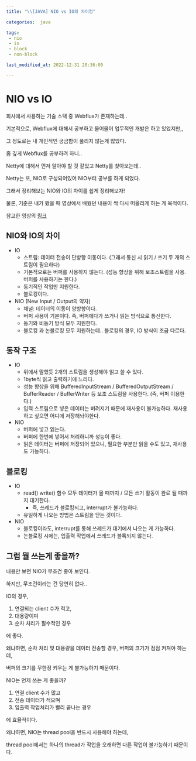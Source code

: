 ```yaml
---
title: "\\[JAVA] NIO vs IO의 차이점"

categories:  java

tags:  
 - nio
 - io
 - block
 - non-block

last_modified_at: 2022-12-31 20:36:00

---
```


# NIO vs IO

회사에서 사용하는 기술 스택 중 Webflux가 존재하는데..  

기본적으로, Webflux에 대해서 공부하고 물어물어 업무적인 개발은 하고 있었지만,,

그 정도로는 내 개인적인 궁금함이 풀리지 않는게 많았다.

좀 깊게 Webflux를 공부하려 하니..

Netty에 대해서 먼저 알아야 할 것 같았고 Netty를 찾아보는데..

Netty는 또, NIO로 구성되어있어 NIO부터 공부를 하게 되었다.

그래서 정리해보는 NIO와 IO의 차이를 쉽게 정리해보자!

물론, 기준은 내가 봤을 때 영상에서 배웠던 내용이 싹 다시 떠올리게 하는 게 목적이다.

참고한 영상의 [링크](https://www.google.com/search?q=NIO+IO&tbm=vid&lr=lang_ko&sa=X&ved=2ahUKEwiK4ZTp2KP8AhVTmlYBHZH6Ac0QuAF6BAgREAE&biw=1920&bih=969&dpr=1#fpstate=ive&vld=cid:1bbda771,vid:ReZGUG0f2Zs)

## NIO와 IO의 차이

- IO
    - 스트림: 데이터 전송이 단방향 이동이다. (그래서 통신 시 읽기 / 쓰기 두 개의 스트림이 필요하다)
    - 기본적으로는 버퍼를 사용하지 않는다. (성능 향상을 위해 보조스트림을 사용. 버퍼를 사용하기는 한다.)
    - 동기적인 작업만 지원한다.
    - 블로킹이다.
- NIO (New Input / Output의 약자)
    - 채널: 데이터의 이동이 양방향이다.
    - 버퍼 사용이 기본이다. 즉, 버퍼에다가 쓰거나 읽는 방식으로 통신한다.
    - 동기와 비동기 방식 모두 지원한다.
    - 블로킹 과 논블로킹 모두 지원하는데.. 블로킹의 경우, IO 방식이 조금 다르다.

## 동작 구조

- IO
    - 위에서 말했듯 2개의 스트림을 생성해야 읽고 쓸 수 있다.
    - 1byte씩 읽고 출력하기에 느리다.
    - 성능 향상을 위해 BufferedInputStream / BufferedOutputStream / BufferReader / BufferWriter 등 보조 스트림을 사용한다. (즉, 버퍼 이용한다.)
    - 입력 스트림으로 넣은 데이터는 버려지기 때문에 재사용이 불가능하다. 재사용하고 싶으면 어디에 저장해놔야한다.
- NIO
    - 버퍼에 넣고 읽는다.
    - 버퍼에 한번에 넣어서 처리하니까 성능이 좋다.
    - 읽은 데이터는 버퍼에 저장되어 있으니, 필요한 부분만 읽을 수도 있고, 재사용도 가능하다.

## 블로킹

- IO
    - read() write() 함수 모두 데이터가 올 때까지 / 모든 쓰기 활동이 완료 될 때까지 대기한다.
        - 즉, 쓰레드가 블로킹되고, interrupt가 불가능하다.
    - 유일하게 나오는 방법은 스트림을 닫는 것이다.
- NIO
    - 블로킹이라도, interrupt를 통해 쓰레드가 대기에서 나오는 게 가능하다.
    - 논블로킹 시에는, 입출력 작업에서 쓰레드가 블록되지 않는다.

## 그럼 뭘 쓰는게 좋을까?

내용만 보면 NIO가 무조건 좋아 보인다.

하지만, 무조건이라는 건 당연히 없다..

IO의 경우, 

1. 연결되는 client 수가 적고,
2. 대용량이며
3. 순차 처리가 필수적인 경우

에 좋다.

왜냐하면, 순차 처리 및 대용량을 데이터 전송할 경우, 버퍼의 크기가 점점 커져야 하는데,  

버퍼의 크기를 무한정 키우는 게 불가능하기 때문이다.

NIO는 언제 쓰는 게 좋을까?

1. 연결 client 수가 많고
2. 전송 데이터가 적으며
3. 입출력 작업처리가 빨리 끝나는 경우

에 효율적이다.

왜냐하면, NIO는 thread pool을 반드시 사용해야 하는데,  

thread pool에서는 하나의 thread가 작업을 오래하면 다른 작업이 불가능하기 때문이다.
<!--stackedit_data:
eyJoaXN0b3J5IjpbOTEzODczMDkzXX0=
-->
